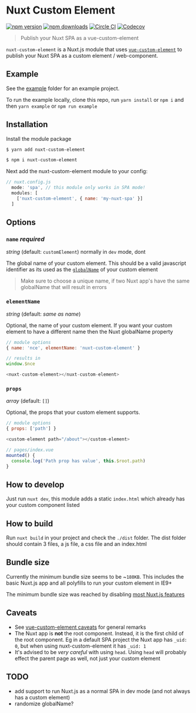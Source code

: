 # Nuxt Custom Element

[![npm version][npm-version-src]][npm-version-href]
[![npm downloads][npm-downloads-src]][npm-downloads-href]
[![Circle CI][circle-ci-src]][circle-ci-href]
[![Codecov][codecov-src]][codecov-href]

> Publish your Nuxt SPA as a vue-custom-element

`nuxt-custom-element` is a Nuxt.js module that uses [`vue-custom-element`](https://github.com/karol-f/vue-custom-element) to publish your Nuxt SPA as a custom element / web-component.

## Example

See the [example](./example) folder for an example project.

To run the example locally, clone this repo, run `yarn install` or `npm i` and then `yarn example` or `npm run example`

## Installation

Install the module package

```bash
$ yarn add nuxt-custom-element

$ npm i nuxt-custom-element
```

Next add the nuxt-custom-element module to your config:

```js
// nuxt.config.js
  mode: 'spa', // this module only works in SPA mode!
  modules: [
    ['nuxt-custom-element', { name: 'my-nuxt-spa' }]
  ]
```

## Options

### `name` *required*
_string_ (default: `customElement`) normally in `dev` mode, dont

The global name of your custom element. This should be a valid javascript identifier as its used as the [`globalName`](https://nuxtjs.org/api/configuration-global-name#the-globalname-property) of your custom element

> Make sure to choose a unique name, if two Nuxt app's have the same globalName that will result in errors

### `elementName`
_string_ (default: _same as name_)

Optional, the name of your custom element. If you want your custom element to have a different name then the Nuxt globalName property

```js
// module options
{ name: 'nce', elementName: 'nuxt-custom-element' }

// results in
window.$nce

<nuxt-custom-element></nuxt-custom-element>
```

### `props`
_array_ (default: `[]`)

Optional, the props that your custom element supports.

```js
// module options
{ props: ['path'] }

<custom-element path="/about"></custom-element>

// pages/index.vue
mounted() {
  console.log('Path prop has value', this.$root.path)
}
```

## How to develop

Just run `nuxt dev`, this module adds a static `index.html` which already has your custom component listed

## How to build

Run `nuxt build` in your project and check the `./dist` folder. The dist folder should contain 3 files, a js file, a css file and an index.html

## Bundle size

Currently the minimum bundle size seems to be ~`180KB`. This includes the basic Nuxt.js app and all polyfills to run your custom element in IE9+

The minimum bundle size was reached by disabling [most Nuxt.js features](https://github.com/nuxt/nuxt.js/blob/dev/packages/config/src/config/_app.js#L63-L77)

## Caveats

- See [vue-custom-element caveats](https://github.com/karol-f/vue-custom-element#caveats) for general remarks
- The Nuxt app is **not** the root component. Instead, it is the first child of the root component. Eg in a default SPA project the Nuxt app has `_uid: 0`, but when using nuxt-custom-element it has `_uid: 1`
- It's advised to be _very careful_ with using `head`. Using `head` will probably effect the parent page as well, not just your custom element

## TODO

- add support to run Nuxt.js as a normal SPA in dev mode (and not always has a custom element)
- randomize globalName?

<!-- Badges -->
[npm-version-src]: https://img.shields.io/npm/v/nuxt-custom-element/latest.svg?style=flat-square
[npm-version-href]: https://npmjs.com/package/nuxt-custom-element

[npm-downloads-src]: https://img.shields.io/npm/dt/nuxt-custom-element.svg?style=flat-square
[npm-downloads-href]: https://npmjs.com/package/nuxt-custom-element

[circle-ci-src]: https://img.shields.io/circleci/project/github/pimlie/nuxt-custom-element.svg?style=flat-square
[circle-ci-href]: https://circleci.com/gh/pimlie/nuxt-custom-element

[codecov-src]: https://img.shields.io/codecov/c/github/pimlie/nuxt-custom-element.svg?style=flat-square
[codecov-href]: https://codecov.io/gh/pimlie/nuxt-custom-element

